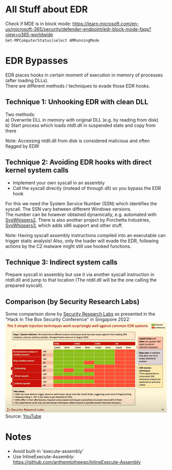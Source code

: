 # All Stuff about EDR
Check if MDE is in block mode: https://learn.microsoft.com/en-us/microsoft-365/security/defender-endpoint/edr-block-mode-faqs?view=o365-worldwide   
`Get-MPComputerStatus|select AMRunningMode`   

# EDR Bypasses
EDR places hooks in certain moment of execution in memory of processes (after loading DLLs).   
There are different methods / techniques to evade those EDR hooks.   

## Technique 1: Unhooking EDR with clean DLL
Two methods:   
 a) Overwrite DLL in memory with original DLL (e.g. by reading from disk)   
 b) Start process which loads ntdll.dll in suspended state and copy from there   

Note: Accessing ntdll.dll from disk is considered malicious and often flagged by EDR!

## Technique 2: Avoiding EDR hooks with direct kernel system calls
 - Implement your own syscall in an assembly
 - Call the syscall directly (instead of through dll) so you bypass the EDR hook

For this we need the System Service Number (SSN) which identifies the syscall. The SSN vary between different Windows versions.   
The number can be however obtained dynamically, e.g. automated with [SysWhispers2](https://github.com/jthuraisamy/SysWhispers2).
There is also another project by Porchetta Industries, [SysWhispers3](https://github.com/klezVirus/SysWhispers3), which adds x86 support and other stuff.

Note: Having syscall assembly instructions compiled into an executable can trigger static analysis! Also, only the loader will evade the EDR, following actions by the C2 malware might still use hooked functions.

## Technique 3: Indirect system calls
Prepare syscall in assembly but use it via another syscall instruction in ntdll.dll and jump to that location (The ntdll.dll will be the one calling the prepared syscall).

## Comparison (by Security Research Labs)
Some comparison done by [Security Research Labs](https://www.srlabs.de/) as presented in the "Hack In The Box Security Conference" in Singapore 2022:   
![EDR Evasion Comparison Matrix](HITB2022SIN_EDR_Evasion_Primer.png)   
Source: [YouTube](https://www.youtube.com/watch?v=CKfjLnEMfvI)   

# Notes
- Avoid built-in 'execute-assembly'
- Use InlineExecute-Assembly: https://github.com/anthemtotheego/InlineExecute-Assembly 
